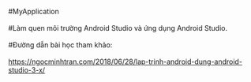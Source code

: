 #MyApplication
<br>
</br>
#Làm quen môi trường Android Studio và ứng dụng Android Studio.
<br>
</br>
#Đường dẫn bài học tham khảo:
<br>
</br>
https://ngocminhtran.com/2018/06/28/lap-trinh-android-dung-android-studio-3-x/
